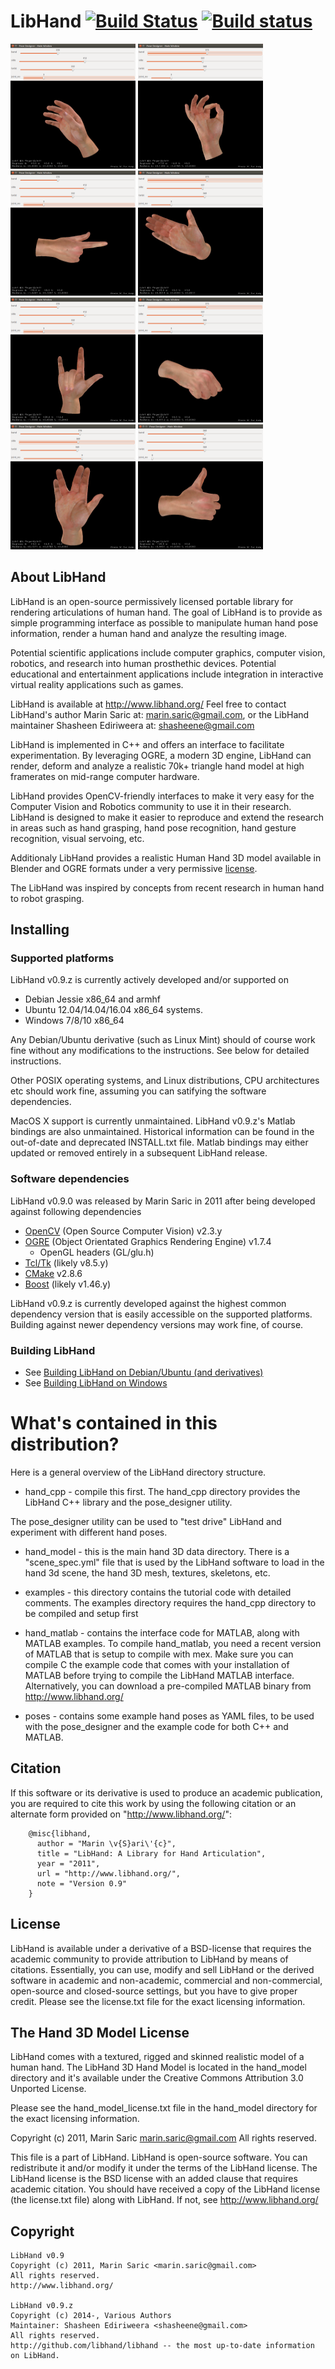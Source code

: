 # LibHand [![Build Status](https://travis-ci.org/libhand/libhand.svg?branch=master)](https://travis-ci.org/libhand/libhand) [![Build status](https://ci.appveyor.com/api/projects/status/0o29nwx1h280xb9t?svg=true&passingText=Windows%20Build%3A%20passing&failingText=Windows%20Build%3A%20failing&pendingText=Windows%20Build%3A%20pending)](https://ci.appveyor.com/project/libhand/libhand)

<a href="docs/images/relaxed_large.png"><img height=200 width=200 src="docs/images/relaxed_large.png"></a>
<a href="docs/images/a_ok_large.png"><img height=200 width=200 src="docs/images/a_ok_large.png"></a>
<a href="docs/images/pointing_large.png"><img height=200 width=200 src="docs/images/pointing_large.png"></a>
<a href="docs/images/stop_it_large.png"><img height=200 width=200 src="docs/images/stop_it_large.png"></a>
<a href="docs/images/rock_on_large.png"><img height=200 width=200 src="docs/images/rock_on_large.png"></a>
<a href="docs/images/fist_large.png"><img height=200 width=200 src="docs/images/fist_large.png"></a>
<a href="docs/images/vulcan_salute.png"><img height=200 width=200 src="docs/images/vulcan_salute.png"></a>
<a href="docs/images/thumbs_up.png"><img height=200 width=200 src="docs/images/thumbs_up.png"></a>

## About LibHand

LibHand is an open-source permissively licensed portable library for
rendering articulations of human hand. The goal of LibHand is to provide
as simple programming interface as possible to manipulate human hand pose
information, render a human hand and analyze the resulting image.

Potential scientific applications include computer graphics, computer
vision, robotics, and research into human prosthethic devices. Potential
educational and entertainment applications include integration in interactive
virtual reality applications such as games.

LibHand is available at <http://www.libhand.org/>
Feel free to contact LibHand's author Marin Saric at: marin.saric@gmail.com,
or the LibHand maintainer Shasheen Ediriweera at: shasheene@gmail.com

LibHand is implemented in C++ and offers an interface to facilitate
experimentation. 
By leveraging OGRE, a modern 3D engine, LibHand can render, deform and
analyze a realistic 70k+ triangle hand model at high framerates on mid-range
computer hardware.

LibHand provides OpenCV-friendly interfaces to make it very easy for the
Computer Vision and Robotics community to use it in their research. LibHand
is designed to make it easier to reproduce and extend the research in areas
such as hand grasping, hand pose recognition, hand gesture recognition,
visual servoing, etc.

Additionaly LibHand provides a realistic Human Hand 3D model available in
Blender and OGRE formats under a very permissive [license](#license).

The LibHand was inspired by concepts from recent research in human hand to
robot grasping.

## Installing

### Supported platforms
LibHand v0.9.z is currently actively developed and/or supported on
- Debian Jessie x86_64 and armhf
- Ubuntu 12.04/14.04/16.04 x86_64 systems.
- Windows 7/8/10 x86_64

Any Debian/Ubuntu derivative (such as Linux Mint) should of course work fine without any modifications to the instructions. See below for detailed instructions.

Other POSIX operating systems, and Linux distributions, CPU architectures etc should work fine, assuming you can satifying the software dependencies.

MacOS X support is currently unmaintained. LibHand v0.9.z's Matlab bindings are also unmaintained. Historical information can be found in the out-of-date and deprecated INSTALL.txt file. Matlab bindings may either updated or removed entirely in a subsequent LibHand release.

### Software dependencies
LibHand v0.9.0 was released by Marin Saric in 2011 after being developed against following dependencies
- [OpenCV](https://en.wikipedia.org/wiki/OpenCV) (Open Source Computer Vision) v2.3.y
- [OGRE](https://en.wikipedia.org/wiki/OGRE) (Object Orientated Graphics Rendering Engine) v1.7.4
	- OpenGL headers (GL/glu.h)
- [Tcl/Tk](https://en.wikipedia.org/wiki/Tcl) (likely v8.5.y)
- [CMake](https://en.wikipedia.org/wiki/CMake) v2.8.6
- [Boost](http://www.boost.org/) (likely v1.46.y)

LibHand v0.9.z is currently developed against the highest common dependency version that is easily accessible on the supported platforms. Building against newer dependency versions may work fine, of course. 

### Building LibHand
- See [Building LibHand on Debian/Ubuntu (and derivatives)](docs/build_instructions/debian/BUILD.DEBIAN.md)
- See [Building LibHand on Windows](docs/build_instructions/windows/BUILD.WINDOWS.md)

# What's contained in this distribution?

Here is a general overview of the LibHand directory structure.

- hand_cpp - compile this first.
 The hand_cpp directory provides the LibHand C++ library and the
 pose_designer utility. 

The pose_designer utility can be used to "test drive" LibHand and experiment
with different hand poses.

- hand_model - this is the main hand 3D data directory. There is a
  "scene_spec.yml" file that is used by the LibHand software to load in the
  hand 3d scene, the hand 3D mesh, textures, skeletons, etc. 

- examples - this directory contains the tutorial code with detailed
  comments. The examples directory requires the hand_cpp directory to be
  compiled and setup first

- hand_matlab - contains the interface code for MATLAB, along with MATLAB
  examples. To compile hand_matlab, you need a recent version of MATLAB that
  is setup to compile with mex. Make sure you can compile C the example code
  that comes with your installation of MATLAB before trying to compile
  the LibHand MATLAB interface. Alternatively, you can download a
  pre-compiled MATLAB binary from <http://www.libhand.org/>

- poses - contains some example hand poses as YAML files, to be used with
  the pose_designer and the example code for both C++ and MATLAB.

## Citation

If this software or its derivative is used to produce an academic
publication, you are required to cite this work by using the following
citation or an alternate form provided on "http://www.libhand.org/":

```
    @misc{libhand,
      author = "Marin \v{S}ari\'{c}",
      title = "LibHand: A Library for Hand Articulation",
      year = "2011",
      url = "http://www.libhand.org/",
      note = "Version 0.9"
    }
```

## License

LibHand is available under a derivative of a BSD-license that requires the
academic community to provide attribution to LibHand by means of
citations. Essentially, you can use, modify and sell LibHand or the derived
software in academic and non-academic, commercial and non-commercial,
open-source and closed-source settings, but you have to give proper
credit. Please see the license.txt file for the exact licensing information.

## The Hand 3D Model License

LibHand comes with a textured, rigged and skinned realistic model of a human
hand. The LibHand 3D Hand Model is located in the hand_model directory and
it's available under the Creative Commons Attribution 3.0 Unported License.

Please see the hand_model_license.txt file in the hand_model directory for
the exact licensing information.

Copyright (c) 2011, Marin Saric <marin.saric@gmail.com>
All rights reserved.

This file is a part of LibHand. LibHand is open-source software. You can
redistribute it and/or modify it under the terms of the LibHand license. The
LibHand license is the BSD license with an added clause that requires
academic citation. You should have received a copy of the LibHand license
(the license.txt file) along with LibHand. If not, see
<http://www.libhand.org/>

## Copyright
```
LibHand v0.9
Copyright (c) 2011, Marin Saric <marin.saric@gmail.com>
All rights reserved.
http://www.libhand.org/

LibHand v0.9.z
Copyright (c) 2014-, Various Authors
Maintainer: Shasheen Ediriweera <shasheene@gmail.com>
All rights reserved.
http://github.com/libhand/libhand -- the most up-to-date information on LibHand.
```

